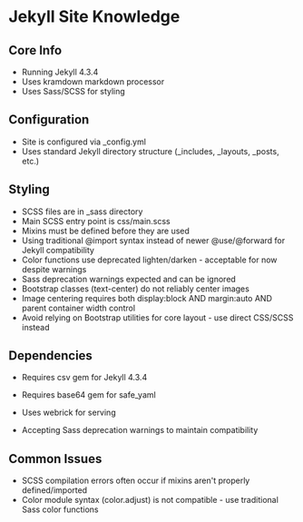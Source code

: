 # Jekyll Site Knowledge

## Core Info
- Running Jekyll 4.3.4
- Uses kramdown markdown processor
- Uses Sass/SCSS for styling

## Configuration
- Site is configured via _config.yml
- Uses standard Jekyll directory structure (_includes, _layouts, _posts, etc.)

## Styling
- SCSS files are in _sass directory
- Main SCSS entry point is css/main.scss
- Mixins must be defined before they are used
- Using traditional @import syntax instead of newer @use/@forward for Jekyll compatibility
- Color functions use deprecated lighten/darken - acceptable for now despite warnings
- Sass deprecation warnings expected and can be ignored
- Bootstrap classes (text-center) do not reliably center images
- Image centering requires both display:block AND margin:auto AND parent container width control
- Avoid relying on Bootstrap utilities for core layout - use direct CSS/SCSS instead

## Dependencies
- Requires csv gem for Jekyll 4.3.4
- Requires base64 gem for safe_yaml
- Uses webrick for serving

- Accepting Sass deprecation warnings to maintain compatibility
## Common Issues
- SCSS compilation errors often occur if mixins aren't properly defined/imported
- Color module syntax (color.adjust) is not compatible - use traditional Sass color functions
